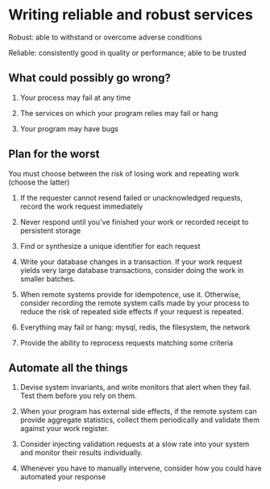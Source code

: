 # Writing reliable and robust services

Robust: able to withstand or overcome adverse conditions

Reliable: consistently good in quality or performance; able to be trusted

## What could possibly go wrong?

1. Your process may fail at any time

2. The services on which your program relies may fail or hang

3. Your program may have bugs

## Plan for the worst

You must choose between the risk of losing work and repeating work (choose the latter)

1. If the requester cannot resend failed or unacknowledged requests, record the work request immediately

2. Never respond until you've finished your work or recorded receipt to persistent storage

3. Find or synthesize a unique identifier for each request

4. Write your database changes in a transaction. If your work request yields very large database transactions, consider doing the work in smaller batches.

5. When remote systems provide for idempotence, use it. Otherwise, consider recording the remote system calls made by your process
   to reduce the risk of repeated side effects if your request is repeated.

6. Everything may fail or hang: mysql, redis, the filesystem, the network

7. Provide the ability to reprocess requests matching some criteria

## Automate all the things

1. Devise system invariants, and write monitors that alert when they fail. Test them before you rely on them.

2. When your program has external side effects, if the remote system can provide aggregate statistics, collect them periodically and validate them against your work register.

3. Consider injecting validation requests at a slow rate into your system and monitor their results individually.

4. Whenever you have to manually intervene, consider how you could have automated your response